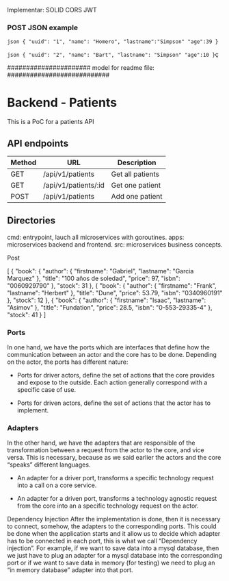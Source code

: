 Implementar:
SOLID
CORS
JWT

### POST JSON example

`
json
{
    "uuid": "1",
    "name": "Homero",
    "lastname":"Simpson"
    "age":39
}
`

`
json
{
    "uuid": "2",
    "name": "Bart",
    "lastname": "Simpson"
    "age":10
}
`ç




###################### model for readme file: ###########################


# Backend - Patients

This is a PoC for a patients API

## API endpoints


| Method | URL                             | Description                       |
|--------|---------------------------------|-----------------------------------|
| GET    | /api/v1/patients                | Get all patients                  |
| GET    | /api/v1/patients/:id            | Get one patient                   |
| POST   | /api/v1/patients                | Add one patient                   |

## Directories

cmd: entrypoint, lauch all microservices with goroutines.
apps: microservices backend and frontend.
src: microservices business concepts.



Post

[
    {
        "book": {
            "author": {
                "firstname": "Gabriel",
                "lastname": "Garcia Marquez"
            },
            "title": "100 años de soledad",
            "price": 97,
            "isbn": "0060929790"
        },
        "stock": 31
    },
    {
        "book": {
            "author": {
                "firstname": "Frank",
                "lastname": "Herbert"
            },
            "title": "Dune",
            "price": 53.79,
            "isbn": "0340960191"
        },
        "stock": 12
    },
    {
        "book": {
            "author": {
                "firstname": "Isaac",
                "lastname": "Asimov"
            },
            "title": "Fundation",
            "price": 28.5,
            "isbn": "0-553-29335-4"
        },
        "stock": 41
    }
]

### Ports

In one hand, we have the ports which are interfaces that define how the communication between an actor and the core has to be done. Depending on the actor, the ports has different nature:

- Ports for driver actors, define the set of actions that the core provides and expose to the outside. Each action generally correspond with a specific case of use.

- Ports for driven actors, define the set of actions that the actor has to implement.


### Adapters

In the other hand, we have the adapters that are responsible of the transformation between a request from the actor to the core, and vice versa. This is necessary, because as we said earlier the actors and the core “speaks” different languages.

- An adapter for a driver port, transforms a specific technology request into a call on a core service.

- An adapter for a driven port, transforms a technology agnostic request from the core into an a specific technology request on the actor.


Dependency Injection
After the implementation is done, then it is necessary to connect, somehow, the adapters to the corresponding ports. This could be done when the application starts and it allow us to decide which adapter has to be connected in each port, this is what we call “Dependency injection”. For example, if we want to save data into a mysql database, then we just have to plug an adapter for a mysql database into the corresponding port or if we want to save data in memory (for testing) we need to plug an “in memory database” adapter into that port.
